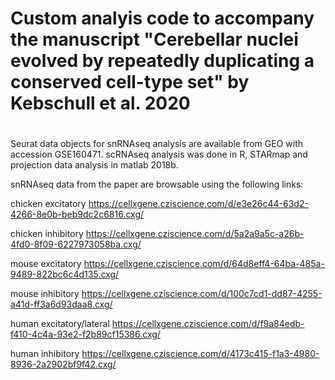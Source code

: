 # Custom analyis code to accompany the manuscript "Cerebellar nuclei evolved by repeatedly duplicating a conserved cell-type set" by Kebschull et al. 2020
#
 
Seurat data objects for snRNAseq analysis are available from GEO with accession GSE160471.
scRNAseq analysis was done in R, STARmap and projection data analysis in matlab 2018b.


snRNAseq data from the paper are browsable using the following links:

chicken excitatory https://cellxgene.cziscience.com/d/e3e26c44-63d2-4266-8e0b-beb9dc2c6816.cxg/

chicken inhibitory https://cellxgene.cziscience.com/d/5a2a9a5c-a26b-4fd0-8f09-6227973058ba.cxg/

mouse excitatory https://cellxgene.cziscience.com/d/64d8eff4-64ba-485a-9489-822bc6c4d135.cxg/

mouse inhibitory https://cellxgene.cziscience.com/d/100c7cd1-dd87-4255-a41d-ff3a6d93daa8.cxg/

human excitatory/lateral https://cellxgene.cziscience.com/d/f9a84edb-f410-4c4a-93e2-f2b89cf15386.cxg/

human inhibitory https://cellxgene.cziscience.com/d/4173c415-f1a3-4980-8936-2a2902bf9f42.cxg/
